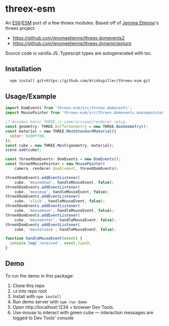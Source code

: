 # threex-esm

An [ES6](https://exploringjs.com/es6/ch_core-features.html)/[ESM](https://exploringjs.com/es6/ch_modules.html) port of a few threex modules. Based off of [Jerome Etienne](https://github.com/jeromeetienne)'s threex project:

* https://github.com/jeromeetienne/threex.domevents2
* https://github.com/jeromeetienne/threex.dynamictexture

Source code is vanilla JS. Typescipt types are autogenerated with tsc.

## Installation

```bash
  npm install git+https://github.com/drinkspiller/threex-esm.git
```

## Usage/Example

```javascript
import DomEvents from 'threex-esm/src/threex.domevents';
import MousePointer from 'threex-esm/src/threex.domevents.mousepointer';

// Assumes basic THREE.js camera/scene/renderer setup.
const geometry: THREE.BufferGeometry = new THREE.BoxGeometry();
const material = new THREE.MeshStandardMaterial({
  color: 0x00ff00,
});
const cube = new THREE.Mesh(geometry, material);
scene.add(cube);

const threeXDomEvents: DomEvents = new DomEvents();
const threeXMousePointer = new MousePointer(
    camera, renderer.domElement, threeXDomEvents);

threeXDomEvents.addEventListener(
    cube, 'mousedown', handleMouseEvent, false);
threeXDomEvents.addEventListener(
    cube, 'mouseup', handleMouseEvent, false);
threeXDomEvents.addEventListener(
    cube, 'click', handleMouseEvent, false);
threeXDomEvents.addEventListener(
    cube, 'mousemove', handleMouseEvent, false);
threeXDomEvents.addEventListener(
    cube, 'mouseenter', handleMouseEvent, false);
threeXDomEvents.addEventListener(
    cube, 'mouseleave', handleMouseEvent, false);

function handleMouseEvent(event) {
  console.log('received', event.type);
}
```


## Demo

To run the demo in this package:
1. Clone this repo
2. `cd` into repo root
3. Install with `npm install`
4. Run demo server with `npm run demo`
5. Open http://localhost:1234 + browser Dev Tools.
6. Use mouse to interact with green cube — interaction messages are logged to Dev Tools' console

